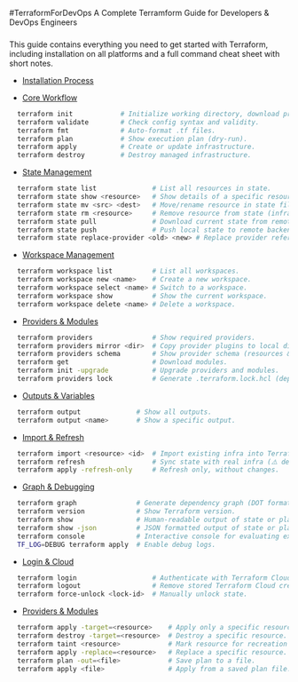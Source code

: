#TerraformForDevOps 
A Complete Terramform Guide for Developers & DevOps Engineers 

###
This guide contains everything you need to get started with Terraform, including installation on all platforms and a full command cheat sheet with short notes.

- [Installation Process](installations_process/README.md)
  
- [Core Workflow](managing_containers/README.md)
```bash
  terraform init            # Initialize working directory, download providers & modules.
  terraform validate        # Check config syntax and validity.
  terraform fmt             # Auto-format .tf files.
  terraform plan            # Show execution plan (dry-run).
  terraform apply           # Create or update infrastructure.
  terraform destroy         # Destroy managed infrastructure.
```
 
- [State Management](managing_containers/README.md)
```bash
  terraform state list              # List all resources in state.
  terraform state show <resource>   # Show details of a specific resource.
  terraform state mv <src> <dest>   # Move/rename resource in state file.
  terraform state rm <resource>     # Remove resource from state (infra not deleted).
  terraform state pull              # Download current state from remote backend.
  terraform state push              # Push local state to remote backend.
  terraform state replace-provider <old> <new> # Replace provider references in state.
```

- [Workspace Management](managing_containers/README.md)
```bash
  terraform workspace list          # List all workspaces.
  terraform workspace new <name>    # Create a new workspace.
  terraform workspace select <name> # Switch to a workspace.
  terraform workspace show          # Show the current workspace.
  terraform workspace delete <name> # Delete a workspace.  
```

- [Providers & Modules](managing_containers/README.md)
```bash
  terraform providers               # Show required providers.
  terraform providers mirror <dir>  # Copy provider plugins to local dir.
  terraform providers schema        # Show provider schema (resources & data sources).
  terraform get                     # Download modules.
  terraform init -upgrade           # Upgrade providers and modules.
  terraform providers lock          # Generate .terraform.lock.hcl (dependency lock).
```

- [Outputs & Variables](managing_containers/README.md)
```bash
  terraform output              # Show all outputs.
  terraform output <name>       # Show a specific output.
```  

- [Import & Refresh](managing_containers/README.md)
```bash
  terraform import <resource> <id>  # Import existing infra into Terraform state.
  terraform refresh                 # Sync state with real infra (⚠️ deprecated).
  terraform apply -refresh-only     # Refresh only, without changes.
```

- [Graph & Debugging](managing_containers/README.md)
```bash
  terraform graph               # Generate dependency graph (DOT format).
  terraform version             # Show Terraform version.
  terraform show                # Human-readable output of state or plan.
  terraform show -json          # JSON formatted output of state or plan.
  terraform console             # Interactive console for evaluating expressions.
  TF_LOG=DEBUG terraform apply  # Enable debug logs.
```

- [Login & Cloud](managing_containers/README.md)
```bash
  terraform login                   # Authenticate with Terraform Cloud.
  terraform logout                  # Remove stored Terraform Cloud credentials.
  terraform force-unlock <lock-id>  # Manually unlock state. 
```

- [Providers & Modules](managing_containers/README.md)
```bash
  terraform apply -target=<resource>    # Apply only a specific resource.
  terraform destroy -target=<resource>  # Destroy a specific resource.
  terraform taint <resource>            # Mark resource for recreation (⚠️ deprecated).
  terraform apply -replace=<resource>   # Replace a specific resource.
  terraform plan -out=<file>            # Save plan to a file.
  terraform apply <file>                # Apply from a saved plan file.
```